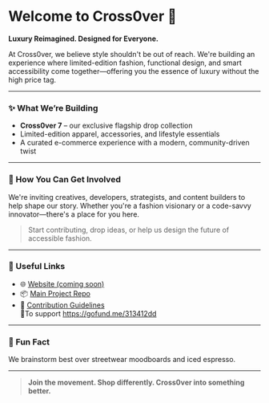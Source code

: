 # Welcome to Cross0ver 👋

**Luxury Reimagined. Designed for Everyone.**

At Cross0ver, we believe style shouldn't be out of reach. We're building an experience where limited-edition fashion, functional design, and smart accessibility come together—offering you the essence of luxury without the high price tag.

---

### ✨ What We’re Building

- **Cross0ver 7** – our exclusive flagship drop collection  
- Limited-edition apparel, accessories, and lifestyle essentials  
- A curated e-commerce experience with a modern, community-driven twist  

---

### 🤝 How You Can Get Involved

We're inviting creatives, developers, strategists, and content builders to help shape our story. Whether you're a fashion visionary or a code-savvy innovator—there's a place for you here.

> Start contributing, drop ideas, or help us design the future of accessible fashion.

---

### 🔗 Useful Links

- 🌐 [Website (coming soon)](https://yourwebsite.com)  
- 📦 [Main Project Repo](https://github.com/The-Cross0ver-7-Project)  
- 📄 [Contribution Guidelines](https://github.com/The-Cross0ver-7-Project/.github/CONTRIBUTING.md)  
🔗To support https://gofund.me/313412dd


---

### 🧠 Fun Fact

We brainstorm best over streetwear moodboards and iced espresso.

---

> **Join the movement. Shop differently. Cross0ver into something better.**
